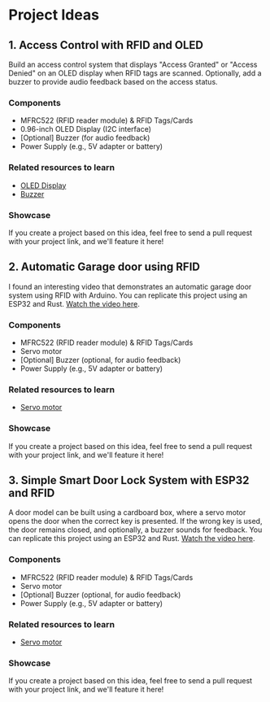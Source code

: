 # Project Ideas

## 1. Access Control with RFID and OLED

Build an access control system that displays "Access Granted" or "Access Denied" on an OLED display when RFID tags are scanned. Optionally, add a buzzer to provide audio feedback based on the access status.

### Components
- MFRC522 (RFID reader module) & RFID Tags/Cards
- 0.96-inch OLED Display (I2C interface)
- \[Optional\] Buzzer (for audio feedback)
- Power Supply (e.g., 5V adapter or battery)

### Related resources to learn
- [OLED Display](../oled/index.md)
- [Buzzer](../buzzer/index.md)

### Showcase
If you create a project based on this idea, feel free to send a pull request with your project link, and we'll feature it here!

## 2. Automatic Garage door using RFID

I found an interesting video that demonstrates an automatic garage door system using RFID with Arduino. You can replicate this project using an ESP32 and Rust. [Watch the video here](https://www.youtube.com/watch?v=ICnYGbvkrpo).

### Components
- MFRC522 (RFID reader module) & RFID Tags/Cards
- Servo motor
- \[Optional\] Buzzer (optional, for audio feedback)
- Power Supply (e.g., 5V adapter or battery)


### Related resources to learn
- [Servo motor](../servo/index.md)


### Showcase
If you create a project based on this idea, feel free to send a pull request with your project link, and we'll feature it here!


## 3. Simple Smart Door Lock System with ESP32 and RFID

A door model can be built using a cardboard box, where a servo motor opens the door when the correct key is presented. If the wrong key is used, the door remains closed, and optionally, a buzzer sounds for feedback. You can replicate this project using an ESP32 and Rust. [Watch the video here](https://www.youtube.com/watch?v=3xb2PLFjJxk).

### Components
- MFRC522 (RFID reader module) & RFID Tags/Cards
- Servo motor
- \[Optional\] Buzzer (optional, for audio feedback)
- Power Supply (e.g., 5V adapter or battery)


### Related resources to learn
- [Servo motor](../servo/index.md)


### Showcase
If you create a project based on this idea, feel free to send a pull request with your project link, and we'll feature it here!
